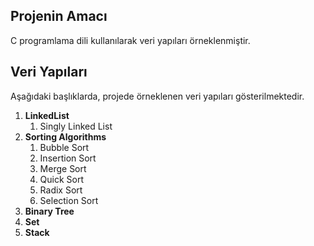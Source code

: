 ## Projenin Amacı

C programlama dili kullanılarak veri yapıları örneklenmiştir.

## Veri Yapıları

Aşağıdaki başlıklarda, projede örneklenen veri yapıları gösterilmektedir.

1. **LinkedList**
     1. Singly Linked List
2. **Sorting Algorithms**
    1. Bubble Sort
    2. Insertion Sort
    3. Merge Sort
    4. Quick Sort
    5. Radix Sort
    6. Selection Sort
3. **Binary Tree** 
4. **Set** 
5. **Stack** 
